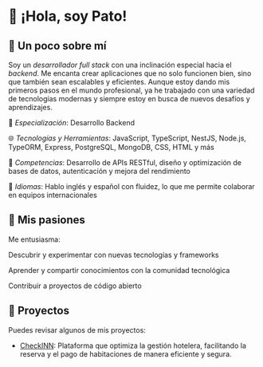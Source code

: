# 👋 ¡Hola, soy Pato!

## 🌟 Un poco sobre mí

Soy un *desarrollador full stack* con una inclinación especial hacia el *backend*. Me encanta crear aplicaciones que no solo funcionen bien, sino que también sean escalables y eficientes. Aunque estoy dando mis primeros pasos en el mundo profesional, ya he trabajado con una variedad de tecnologías modernas y siempre estoy en busca de nuevos desafíos y aprendizajes.

💼 *Especialización*: Desarrollo Backend

🌐 *Tecnologías y Herramientas*: JavaScript, TypeScript, NestJS, Node.js, TypeORM, Express, PostgreSQL, MongoDB, CSS, HTML y más

🔧 *Competencias*: Desarrollo de APIs RESTful, diseño y optimización de bases de datos, autenticación y mejora del rendimiento

💬 *Idiomas*: Hablo inglés y español con fluidez, lo que me permite colaborar en equipos internacionales

## 🚀 Mis pasiones

Me entusiasma:

Descubrir y experimentar con nuevas tecnologías y frameworks

Aprender y compartir conocimientos con la comunidad tecnológica

Contribuir a proyectos de código abierto

## 🔗 Proyectos

Puedes revisar algunos de mis proyectos:
- [CheckINN](https://check-inn-front.vercel.app/): Plataforma que optimiza la gestión hotelera, facilitando la reserva y el pago de habitaciones de manera eficiente y segura.
